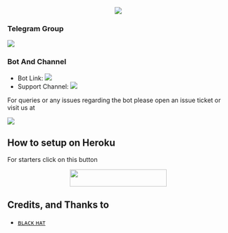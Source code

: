 <p align="center">
  <img src="https://te.legra.ph/file/c6a58e1aeb8198cf15345.jpg">
</p>



### Telegram Group
<p align="left">
<a href="https://t.me/CoDexBoTsupport" alt="Telegram!"> <img src="https://aleen42.github.io/badges/src/telegram.svg" /> </a>

### Bot And Channel 
* Bot Link:  <a href="http://t.me/Code_x_roBoT" alt=" Amelia "> <img src="https://img.shields.io/badge/%F0%9F%A4%96%20-AmeliaRobot-blue" /> </a>
* Support Channel: <a  href="https://t.me/CoDexBoTupdate" alt="Help Centre Logs"> <img  src="https://img.shields.io/badge/%F0%9F%92%A1-ᴄᴏᴅᴇx ʙᴏᴛ sᴜᴘᴘᴏʀᴛ%20Update%20Channel-9cf" /> </a>



For queries or any issues regarding the bot please open an issue ticket or visit us at <p align="left">
<a href="https://t.me/CoDexBoTsupport" alt="Telegram!"> <img src="https://aleen42.github.io/badges/src/telegram.svg" /> </a>

## How to setup on Heroku 
For starters click on this button 

<p align="center"><a href="https://heroku.com/deploy?template=https://github.com/kunal9322/Codex-Bot-1-"> <img src="https://img.shields.io/badge/Deploy%20To%20Heroku-black?style=for-the-badge&logo=heroku" width="220" height="38.45"/></a></p>


## Credits, and Thanks to 
*   [ʙʟᴀᴄᴋ ʜᴀᴛ](https://t.me/little_little_hackur)







